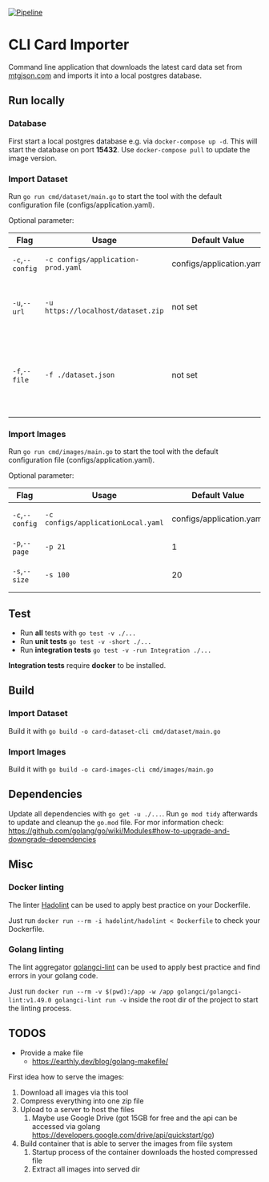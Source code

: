 [![Pipeline](https://github.com/konstantinfoerster/card-importer-go/actions/workflows/pipeline.yml/badge.svg?branch=main)](https://github.com/konstantinfoerster/card-importer-go/actions/workflows/pipeline.yml)

# CLI Card Importer

Command line application that downloads the latest card data set from [mtgjson.com](https://mtgjson.com/) and imports it
into a local postgres database.

## Run locally

### Database

First start a local postgres database e.g. via `docker-compose up -d`. This will start the database on port **15432**.
Use `docker-compose pull` to update the image version.

### Import Dataset

Run `go run cmd/dataset/main.go` to start the tool with the default configuration file (configs/application.yaml).

Optional parameter:

| Flag            | Usage                              | Default Value            | Description                                                                             |
|-----------------|------------------------------------|--------------------------|-----------------------------------------------------------------------------------------|
| `-c`,`--config` | `-c configs/application-prod.yaml` | configs/application.yaml | path to the configuration file                                                          |
| `-u`,`--url`    | `-u https://localhost/dataset.zip` | not set                  | dataset download url (only json and zip is supported)                                   |
| `-f`,`--file`   | `-f ./dataset.json`                | not set                  | path to local dataset json file, has precedence over the url flag or configuration file |

### Import Images

Run `go run cmd/images/main.go` to start the tool with the default configuration file (configs/application.yaml).

Optional parameter:

| Flag            | Usage                              | Default Value            | Description                    |
|-----------------|------------------------------------|--------------------------|--------------------------------|
| `-c`,`--config` | `-c configs/applicationLocal.yaml` | configs/application.yaml | path to the configuration file | 
| `-p`,`--page`   | `-p 21`                            | 1                        | start page number              |
| `-s`,`--size`   | `-s 100`                           | 20                       | amount of entries per page     |

## Test

* Run **all** tests with `go test -v ./...`
* Run **unit tests** `go test -v -short ./...`
* Run **integration tests** `go test -v -run Integration ./...`

**Integration tests** require **docker** to be installed.

## Build

### Import Dataset

Build it with `go build -o card-dataset-cli cmd/dataset/main.go`

### Import Images

Build it with `go build -o card-images-cli cmd/images/main.go`

## Dependencies

Update all dependencies with `go get -u ./...`. Run `go mod tidy` afterwards to update and cleanup the `go.mod` file.
For mor information check: https://github.com/golang/go/wiki/Modules#how-to-upgrade-and-downgrade-dependencies

## Misc

### Docker linting

The linter [Hadolint](https://github.com/hadolint/hadolint) can be used to apply best practice on your Dockerfile.

Just run `docker run --rm -i hadolint/hadolint < Dockerfile` to check your Dockerfile.

### Golang linting

The lint aggregator [golangci-lint](https://golangci-lint.run/) can be used to apply best practice and find errors in
your golang code.

Just run `docker run --rm -v $(pwd):/app -w /app golangci/golangci-lint:v1.49.0 golangci-lint run -v` inside the root
dir of the project to start the linting process.

## TODOS

* Provide a make file
    * https://earthly.dev/blog/golang-makefile/

First idea how to serve the images:

1. Download all images via this tool
2. Compress everything into one zip file
3. Upload to a server to host the files
    1. Maybe use Google Drive (got 15GB for free and the api can be accessed via
       golang https://developers.google.com/drive/api/quickstart/go)
4. Build container that is able to server the images from file system
    1. Startup process of the container downloads the hosted compressed file
    2. Extract all images into served dir
